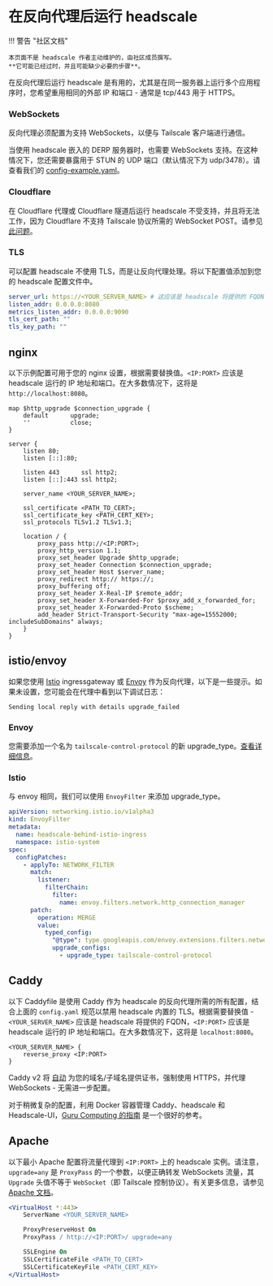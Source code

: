 # 在反向代理后运行 headscale

!!! 警告 "社区文档"

    本页面不是 headscale 作者主动维护的，由社区成员撰写。
    **它可能已经过时，并且可能缺少必要的步骤**。

在反向代理后运行 headscale 是有用的，尤其是在同一服务器上运行多个应用程序时，您希望重用相同的外部 IP 和端口 - 通常是 tcp/443 用于 HTTPS。

### WebSockets

反向代理必须配置为支持 WebSockets，以便与 Tailscale 客户端进行通信。

当使用 headscale 嵌入的 DERP 服务器时，也需要 WebSockets 支持。在这种情况下，您还需要暴露用于 STUN 的 UDP 端口（默认情况下为 udp/3478）。请查看我们的 [config-example.yaml](https://github.com/juanfont/headscale/blob/main/config-example.yaml)。

### Cloudflare

在 Cloudflare 代理或 Cloudflare 隧道后运行 headscale 不受支持，并且将无法工作，因为 Cloudflare 不支持 Tailscale 协议所需的 WebSocket POST。请参见 [此问题](https://github.com/juanfont/headscale/issues/1468)。

### TLS

可以配置 headscale 不使用 TLS，而是让反向代理处理。将以下配置值添加到您的 headscale 配置文件中。

```yaml title="config.yaml"
server_url: https://<YOUR_SERVER_NAME> # 这应该是 headscale 将提供的 FQDN
listen_addr: 0.0.0.0:8080
metrics_listen_addr: 0.0.0.0:9090
tls_cert_path: ""
tls_key_path: ""
```

## nginx

以下示例配置可用于您的 nginx 设置，根据需要替换值。`<IP:PORT>` 应该是 headscale 运行的 IP 地址和端口。在大多数情况下，这将是 `http://localhost:8080`。

```nginx title="nginx.conf"
map $http_upgrade $connection_upgrade {
    default      upgrade;
    ''           close;
}

server {
    listen 80;
	listen [::]:80;

	listen 443      ssl http2;
	listen [::]:443 ssl http2;

    server_name <YOUR_SERVER_NAME>;

    ssl_certificate <PATH_TO_CERT>;
    ssl_certificate_key <PATH_CERT_KEY>;
    ssl_protocols TLSv1.2 TLSv1.3;

    location / {
        proxy_pass http://<IP:PORT>;
        proxy_http_version 1.1;
        proxy_set_header Upgrade $http_upgrade;
        proxy_set_header Connection $connection_upgrade;
        proxy_set_header Host $server_name;
        proxy_redirect http:// https://;
        proxy_buffering off;
        proxy_set_header X-Real-IP $remote_addr;
        proxy_set_header X-Forwarded-For $proxy_add_x_forwarded_for;
        proxy_set_header X-Forwarded-Proto $scheme;
        add_header Strict-Transport-Security "max-age=15552000; includeSubDomains" always;
    }
}
```

## istio/envoy

如果您使用 [Istio](https://istio.io/) ingressgateway 或 [Envoy](https://www.envoyproxy.io/) 作为反向代理，以下是一些提示。如果未设置，您可能会在代理中看到以下调试日志：

```log
Sending local reply with details upgrade_failed
```

### Envoy

您需要添加一个名为 `tailscale-control-protocol` 的新 upgrade_type。[查看详细信息](https://www.envoyproxy.io/docs/envoy/latest/api-v3/extensions/filters/network/http_connection_manager/v3/http_connection_manager.proto#extensions-filters-network-http-connection-manager-v3-httpconnectionmanager-upgradeconfig)。

### Istio

与 envoy 相同，我们可以使用 `EnvoyFilter` 来添加 upgrade_type。

```yaml
apiVersion: networking.istio.io/v1alpha3
kind: EnvoyFilter
metadata:
  name: headscale-behind-istio-ingress
  namespace: istio-system
spec:
  configPatches:
    - applyTo: NETWORK_FILTER
      match:
        listener:
          filterChain:
            filter:
              name: envoy.filters.network.http_connection_manager
      patch:
        operation: MERGE
        value:
          typed_config:
            "@type": type.googleapis.com/envoy.extensions.filters.network.http_connection_manager.v3.HttpConnectionManager
            upgrade_configs:
              - upgrade_type: tailscale-control-protocol
```

## Caddy

以下 Caddyfile 是使用 Caddy 作为 headscale 的反向代理所需的所有配置，结合上面的 `config.yaml` 规范以禁用 headscale 内置的 TLS。根据需要替换值 - `<YOUR_SERVER_NAME>` 应该是 headscale 将提供的 FQDN，`<IP:PORT>` 应该是 headscale 运行的 IP 地址和端口。在大多数情况下，这将是 `localhost:8080`。

```none title="Caddyfile"
<YOUR_SERVER_NAME> {
    reverse_proxy <IP:PORT>
}
```

Caddy v2 将 [自动](https://caddyserver.com/docs/automatic-https) 为您的域名/子域名提供证书，强制使用 HTTPS，并代理 WebSockets - 无需进一步配置。

对于稍微复杂的配置，利用 Docker 容器管理 Caddy、headscale 和 Headscale-UI，[Guru Computing 的指南](https://blog.gurucomputing.com.au/smart-vpns-with-headscale/) 是一个很好的参考。

## Apache

以下最小 Apache 配置将流量代理到 `<IP:PORT>` 上的 headscale 实例。请注意，`upgrade=any` 是 `ProxyPass` 的一个参数，以便正确转发 WebSockets 流量，其 `Upgrade` 头值不等于 `WebSocket`（即 Tailscale 控制协议）。有关更多信息，请参见 [Apache 文档](https://httpd.apache.org/docs/2.4/mod/mod_proxy_wstunnel.html)。

```apache title="apache.conf"
<VirtualHost *:443>
	ServerName <YOUR_SERVER_NAME>

	ProxyPreserveHost On
	ProxyPass / http://<IP:PORT>/ upgrade=any

	SSLEngine On
	SSLCertificateFile <PATH_TO_CERT>
	SSLCertificateKeyFile <PATH_CERT_KEY>
</VirtualHost>
```